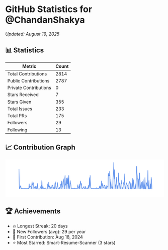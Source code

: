 # GitHub Statistics for @ChandanShakya
*Updated: August 19, 2025*

## 📊 Statistics
| Metric | Count |
|--------|--------|
| Total Contributions | 2814 |
| Public Contributions | 2787 |
| Private Contributions | 0 |
| Stars Received | 7 |
| Stars Given | 355 |
| Total Issues | 233 |
| Total PRs | 175 |
| Followers | 29 |
| Following | 13 |

## 📈 Contribution Graph

![Contribution Graph](./contribution_graph.png)

## 🏆 Achievements

- 🔥 Longest Streak: 20 days
- 👥 New Followers (avg): 29 per year
- 📅 First Contribution: Aug 18, 2024
- ⭐ Most Starred: Smart-Resume-Scanner (3 stars)
